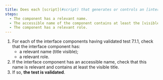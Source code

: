 ```yaml
---
title: Does each [script](#script) that generates or controls an [interface component](#interface-component) verify these conditions (except in particular cases)?
steps:
  - The component has a relevant name.
  - The accessible name of the component contains at least the [visible title](#visible-title).
  - The component has a relevant role.
---
```


1. For each of the interface components having validated test 7.1.1, check that the interface component has:
   - a relevant name (title visible);
   - a relevant role.
2. If the interface component has an accessible name, check that this name is relevant and contains at least the visible title.
3. If so, **the test is validated**.
